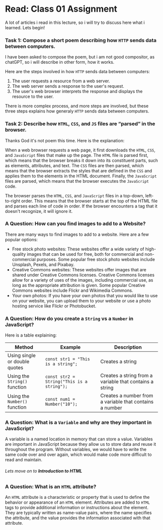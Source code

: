 # Read: Class 01 Assignment

A lot of articles i read in this lecture, so i will try to discuss here
what i learned. Lets begin!

### Task 1: Compose a short poem describing how `HTTP` sends data between computers.

I have been asked to compose the poem, but i am not good compositor, as chatGPT,
so i will describe in other form, how it works. 

Here are the steps involved in how `HTTP` sends data between computers:

1. The user requests a resource from a web server.
2. The web server sends a response to the user's request.
3. The user's web browser interprets the response and displays the resource to the user.

There is more complex process, and more steps are involved, but these three steps
explains how generaly `HTTP` sends data between computers. 

### Task 2: Describe how `HTML`, `CSS`, and `JS` files are “parsed” in the browser.

Thanks God it's not poem this time. Here is the explanation:

When a web browser requests a web page, it first downloads the `HTML`, `CSS`, and `JavaScript` 
files that make up the page. The `HTML` file is parsed first, which means that the browser 
breaks it down into its constituent parts, such as elements, attributes, and text. The 
`CSS` files are then parsed, which means that the browser extracts the styles that are 
defined in the `CSS` and applies them to the elements in the HTML document. Finally, the 
`JavaScript` files are parsed, which means that the browser executes the `JavaScript` code.  

The browser parses the `HTML`, `CSS`, and `JavaScript` files in a top-down, left-to-right order. 
This means that the browser starts at the top of the HTML file and parses each line of 
code in order. If the browser encounters a tag that it doesn't recognize, it will ignore it.


### A Question: How can you find images to add to a Website?

There are many ways to find images to add to a website. Here are a few popular options:

* Free stock photo websites: These websites offer a wide variety of high-quality images that 
  can be used for free, both for commercial and non-commercial purposes. Some popular free stock 
  photo websites include Unsplash, Pexels, and Pixabay.
* Creative Commons websites: These websites offer images that are shared under Creative Commons 
  licenses. Creative Commons licenses allow for a variety of uses of the images, including 
  commercial use, as long as the appropriate attribution is given. Some popular Creative Commons 
  websites include Flickr and Wikimedia Commons.
* Your own photos: If you have your own photos that you would like to use on your website, you 
  can upload them to your website or use a photo hosting service like Flickr or Photobucket.

### A Question: How do you create a `String` vs a `Number` in JavaScript?

Here is a table explaining:

| Method                      | Example                            | Description                                             |
|-----------------------------|------------------------------------|---------------------------------------------------------|
| Using single or double quotes | `const str1 = "This is a string";`  | Creates a string                                        |
| Using the `String()` function | `const str2 = String("This is a string");` | Creates a string from a variable that contains a string |
| Using the `Number()` function | `const num1 = Number("10");`       | Creates a number from a variable that contains a number |

### A Question: What is a `Variable` and why are they important in JavaScript?

A variable is a named location in memory that can store a value. Variables are important in JavaScript 
because they allow us to store data and reuse it throughout the program. Without variables, we 
would have to write the same code over and over again, which would make code more difficult to 
read and maintain.

###### Lets move on to **Introduction to HTML**

### A Question: What is an `HTML` attribute?

An `HTML` attribute is a characteristic or property that is used to define the behavior or appearance of 
an `HTML` element. Attributes are added to `HTML` tags to provide additional information or instructions 
about the element. They are typically written as name-value pairs, where the name specifies the attribute, 
and the value provides the information associated with that attribute.




